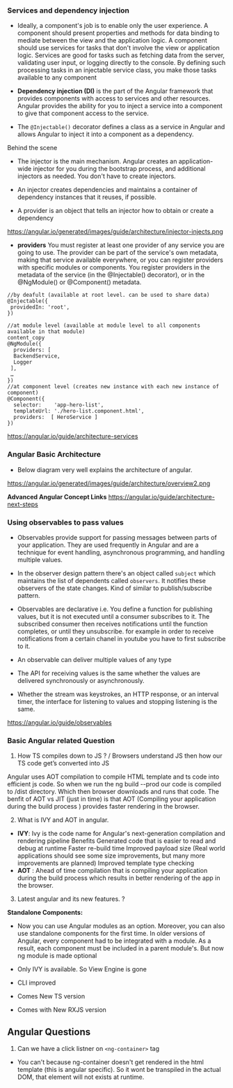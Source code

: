 ### Services and dependency injection

- Ideally, a component's job is to enable only the user experience. A component should present properties and methods for data binding to mediate between the view and the application logic. A component should use services for tasks that don't involve the view or application logic. Services are good for tasks such as fetching data from the server, validating user input, or logging directly to the console. By defining such processing tasks in an injectable service class, you make those tasks available to any component

- **Dependency injection (DI)** is the part of the Angular framework that provides components with access to services and other resources. Angular provides the ability for you to inject a service into a component to give that component access to the service.

- The ```@Injectable()``` decorator defines a class as a service in Angular and allows Angular to inject it into a component as a dependency.

Behind the scene 
- The injector is the main mechanism. Angular creates an application-wide injector for you during the bootstrap process, and additional injectors as needed. You don't have to create injectors.

- An injector creates dependencies and maintains a container of dependency instances that it reuses, if possible.

- A provider is an object that tells an injector how to obtain or create a dependency

https://angular.io/generated/images/guide/architecture/injector-injects.png

- **providers** You must register at least one provider of any service you are going to use. The provider can be part of the service's own metadata, making that service available everywhere, or you can register providers with specific modules or components. You register providers in the metadata of the service (in the @Injectable() decorator), or in the @NgModule() or @Component() metadata.

```
//by deafult (available at root level. can be used to share data)
@Injectable({
 providedIn: 'root',
})

//at module level (available at module level to all components available in that module)
content_copy
@NgModule({
  providers: [
  BackendService,
  Logger
 ],
 …
})
//at component level (creates new instance with each new instance of component)
@Component({
  selector:    'app-hero-list',
  templateUrl: './hero-list.component.html',
  providers:  [ HeroService ]
})
```
https://angular.io/guide/architecture-services

### Angular Basic Architecture

- Below diagram very well explains the architecture of angular.

https://angular.io/generated/images/guide/architecture/overview2.png

**Advanced Angular Concept Links** https://angular.io/guide/architecture-next-steps

### Using observables to pass values

- Observables provide support for passing messages between parts of your application. They are used frequently in Angular and are a technique for event handling, asynchronous programming, and handling multiple values.

- In the observer design pattern there's an object called  ```subject``` which maintains the list of dependents called ```observers```. It notifies these observers of the state changes. Kind of similar to publish/subscribe pattern. 

- Observables are declarative i.e. You define a function for publishing values, but it is not executed until a consumer subscribes to it. The subscribed consumer then receives notifications until the function completes, or until they unsubscribe.
for example in order to receive notifications from a certain chanel in youtube you have to first subscribe to it.

- An observable can deliver multiple values of any type
- The API for receiving values is the same whether the values are delivered synchronously or asynchronously.
- Whether the stream was keystrokes, an HTTP response, or an interval timer, the interface for listening to values and stopping listening is the same.



https://angular.io/guide/observables


### Basic Angular related Question 

1. How TS compiles down to JS ? / Browsers understand JS then how our TS code get’s converted into JS

Angular uses AOT compilation to compile HTML template and ts code into efficient js code. So when we run the 
ng build --prod our code is compiled to /dist directory. Which then browser downloads and runs that code. 
The benfit of AOT vs JIT (just in time) is that AOT (Compiling your application during the build process ) provides faster rendering in the browser.

2. What is IVY and AOT in angular.

- **IVY**:  Ivy is the code name for Angular's next-generation compilation and rendering pipeline
Benefits
Generated code that is easier to read and debug at runtime
Faster re-build time
Improved payload size (Real world applications should see some size improvements, but many more improvements are planned)
Improved template type checking
- **AOT** : Ahead of time compilation that is compiling your application during the build process which results in better rendering of the app in the browser.

3. Latest angular and its new features. ?

**Standalone Components:**
- Now you can use Angular modules as an option. Moreover, you can also use standalone components for the first time.
In older versions of Angular, every component had to be integrated with a module. As a result, each component must be included in a parent module's. But now ng module is made optional

- Only IVY is available. So View Engine is gone
- CLI improved
- Comes New TS version
- Comes with New RXJS version

## Angular Questions

1. Can we have a click listner on ```<ng-container>``` tag
- You can't because ng-container doesn't get rendered in the html template (this is angular specific). So it wont be transpiled in the actual DOM, that element will not exists at runtime.